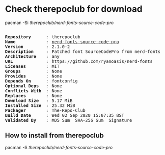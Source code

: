 # Check therepoclub for download

pacman -Si *therepoclub/nerd-fonts-source-code-pro*

<div class="highlight"><pre class="highlight"><text>
<b>Repository</b>      : therepoclub
<b>Name</b>            : <a href="../../x86_64/nerd-fonts-source-code-pro-2.1.0-2-any.pkg.tar.zst">nerd-fonts-source-code-pro</a>
<b>Version</b>         : 2.1.0-2
<b>Description</b>     : Patched font SourceCodePro from nerd-fonts library
<b>Architecture</b>    : any
<b>URL</b>             : https://github.com/ryanoasis/nerd-fonts
<b>Licenses</b>        : MIT
<b>Groups</b>          : None
<b>Provides</b>        : None
<b>Depends On</b>      : fontconfig
<b>Optional Deps</b>   : None
<b>Conflicts With</b>  : None
<b>Replaces</b>        : None
<b>Download Size</b>   : 5.17 MiB
<b>Installed Size</b>  : 25.32 MiB
<b>Packager</b>        : The-Repo-Club <wayne6324@gmail.com>
<b>Build Date</b>      : Wed 02 Sep 2020 15:07:35 BST
<b>Validated By</b>    : MD5 Sum  SHA-256 Sum  Signature
</text></pre></div>

## How to install from therepoclub

pacman -S *therepoclub/nerd-fonts-source-code-pro*

